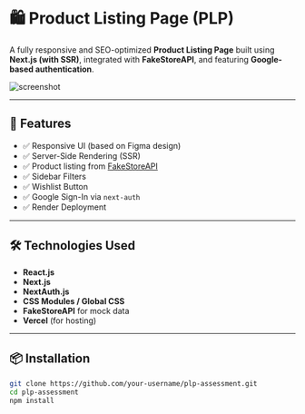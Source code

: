 # 🛍️ Product Listing Page (PLP)

A fully responsive and SEO-optimized **Product Listing Page** built using **Next.js (with SSR)**, integrated with **FakeStoreAPI**, and featuring **Google-based authentication**.

![screenshot](./public/plp-preview.png)

---

## 🚀 Features

- ✅ Responsive UI (based on Figma design)
- ✅ Server-Side Rendering (SSR)
- ✅ Product listing from [FakeStoreAPI](https://fakestoreapi.com)
- ✅ Sidebar Filters
- ✅ Wishlist Button
- ✅ Google Sign-In via `next-auth`
- ✅ Render Deployment

---

## 🛠️ Technologies Used

- **React.js**
- **Next.js**
- **NextAuth.js**
- **CSS Modules / Global CSS**
- **FakeStoreAPI** for mock data
- **Vercel** (for hosting)

---

## 📦 Installation

```bash
git clone https://github.com/your-username/plp-assessment.git
cd plp-assessment
npm install
